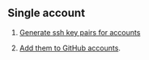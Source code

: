 ## Single account
1. [Generate ssh key pairs for accounts](https://help.github.com/articles/generating-a-new-ssh-key/)

2. [Add them to GitHub accounts](https://help.github.com/articles/adding-a-new-ssh-key-to-your-github-account/).
